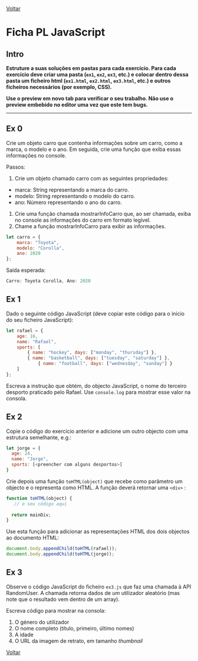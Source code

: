 [Voltar](/1.begin.md)
# Ficha PL JavaScript

## Intro

**Estruture a suas soluções em pastas para cada exercício. Para cada exercício deve criar uma pasta (`ex1`, `ex2`, `ex3`, etc.) e colocar dentro dessa pasta um ficheiro html (`ex1.html`, `ex2.html`, `ex3.html`, etc.) e outros ficheiros necessários (por exemplo, CSS).**

__Use o preview em novo tab para verificar o seu trabalho. Não use o preview embebido no editor uma vez que este tem bugs.__

--- 

## Ex 0
Crie um objeto carro que contenha informações sobre um carro, como a marca, o modelo e o ano. Em seguida, crie uma função que exiba essas informações no console.

Passos:
1. Crie um objeto chamado carro com as seguintes propriedades:
  - marca: String representando a marca do carro.
  - modelo: String representando o modelo do carro.
  - ano: Número representando o ano do carro.
1. Crie uma função chamada mostrarInfoCarro que, ao ser chamada, exiba no console as informações do carro em formato legível.
1. Chame a função mostrarInfoCarro para exibir as informações.

```javascript
let carro = {
    marca: "Toyota",
    modelo: "Corolla",
    ano: 2020
};
```

Saída esperada:
```javascript
Carro: Toyota Corolla, Ano: 2020
```
## Ex 1 
Dado o seguinte código JavaScript (deve copiar este código para o início do seu ficheiro JavaScript):
```js
let rafael = {
	age: 16,
	name: "Rafael",
	sports: [
		{ name: "hockey", days: ["monday", "thursday"] },
		{ name: "basketball", days: ["tuesday", "saturday"] },
            { name: "football", days: ["wednesday", "sunday"] }
	]
};
```


Escreva a instrução que obtém, do objecto JavaScript, o nome do terceiro desporto praticado pelo Rafael.
Use `console.log` para mostrar esse valor na consola.


## Ex 2
Copie o código do exercício anterior e adicione um outro objecto com uma estrutura semelhante, e.g.:
```js
let jorge = {
  age: 24,
  name: "Jorge",
  sports: [<preencher com alguns desportos>]
}
```

Crie depois uma função `toHTML(object)` que recebe como parâmetro um objecto e o representa como HTML. A função deverá retornar uma `<div>` :

```js
function toHTML(object) {
   // o seu código aqui
  
  return mainDiv;
}
```
Use esta função para adicionar as representações HTML dos dois objectos ao documento HTML:

```javascript
document.body.appendChild(toHTML(rafael));
document.body.appendChild(toHTML(jorge));
```

## Ex 3
Observe o código JavaScript do ficheiro `ex3.js` que faz uma chamada à API RandomUser. A chamada retorna dados de *um* utilizador aleatório (mas note que o resultado vem dentro de um array).

Escreva código para mostrar na consola:
1. O género do utilizador
2. O nome completo (título, primeiro, último nomes)
3. A idade
4. O URL da imagem de retrato, em tamanho _thumbnail_


[Voltar](/1.begin.md)
